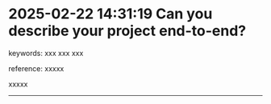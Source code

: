 # 2025-02-22 14:31:19 Can you describe your project end-to-end?
keywords:
xxx
xxx
xxx

reference: xxxxx

xxxxx
_______________________________________________________________